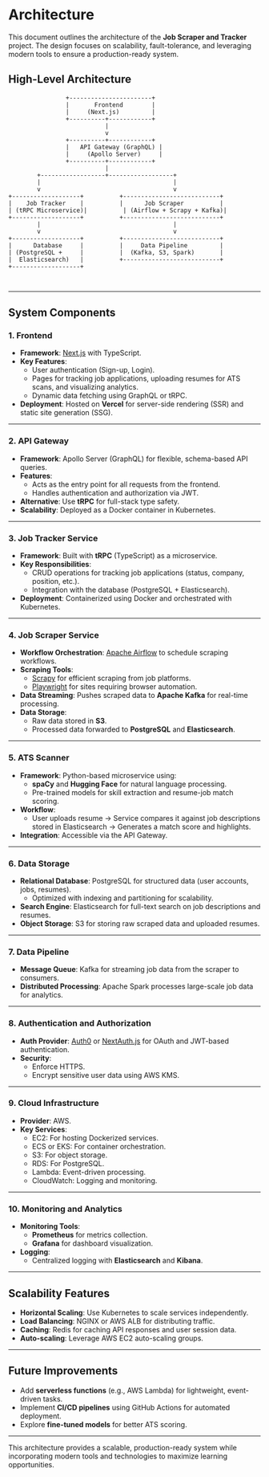 # Architecture

This document outlines the architecture of the **Job Scraper and Tracker** project. The design focuses on scalability, fault-tolerance, and leveraging modern tools to ensure a production-ready system.

## **High-Level Architecture**

```
                +-----------------------+
                |       Frontend        |
                |     (Next.js)         |
                +----------+------------+
                           |
                           v
                +----------+------------+
                |   API Gateway (GraphQL) |
                |     (Apollo Server)     |
                +----------+------------+
                           |
        +------------------+------------------+
        |                                     |
        v                                     v
+-------------------+          +---------------------------+
|    Job Tracker    |          |      Job Scraper          |
| (tRPC Microservice)|          | (Airflow + Scrapy + Kafka)|
+-------------------+          +---------------------------+
        |                                     |
        v                                     v
+-------------------+          +---------------------------+
|      Database     |          |     Data Pipeline         |
| (PostgreSQL +     |          |  (Kafka, S3, Spark)       |
|  Elasticsearch)   |          +---------------------------+
+-------------------+



```

---

## **System Components**

### **1. Frontend**

- **Framework**: [Next.js](https://nextjs.org/) with TypeScript.
- **Key Features**:
  - User authentication (Sign-up, Login).
  - Pages for tracking job applications, uploading resumes for ATS scans, and visualizing analytics.
  - Dynamic data fetching using GraphQL or tRPC.
- **Deployment**: Hosted on **Vercel** for server-side rendering (SSR) and static site generation (SSG).

---

### **2. API Gateway**

- **Framework**: Apollo Server (GraphQL) for flexible, schema-based API queries.
- **Features**:
  - Acts as the entry point for all requests from the frontend.
  - Handles authentication and authorization via JWT.
- **Alternative**: Use **tRPC** for full-stack type safety.
- **Scalability**: Deployed as a Docker container in Kubernetes.

---

### **3. Job Tracker Service**

- **Framework**: Built with **tRPC** (TypeScript) as a microservice.
- **Key Responsibilities**:
  - CRUD operations for tracking job applications (status, company, position, etc.).
  - Integration with the database (PostgreSQL + Elasticsearch).
- **Deployment**: Containerized using Docker and orchestrated with Kubernetes.

---

### **4. Job Scraper Service**

- **Workflow Orchestration**: [Apache Airflow](https://airflow.apache.org/) to schedule scraping workflows.
- **Scraping Tools**:
  - [Scrapy](https://scrapy.org/) for efficient scraping from job platforms.
  - [Playwright](https://playwright.dev/) for sites requiring browser automation.
- **Data Streaming**: Pushes scraped data to **Apache Kafka** for real-time processing.
- **Data Storage**:
  - Raw data stored in **S3**.
  - Processed data forwarded to **PostgreSQL** and **Elasticsearch**.

---

### **5. ATS Scanner**

- **Framework**: Python-based microservice using:
  - **spaCy** and **Hugging Face** for natural language processing.
  - Pre-trained models for skill extraction and resume-job match scoring.
- **Workflow**:
  - User uploads resume -> Service compares it against job descriptions stored in Elasticsearch -> Generates a match score and highlights.
- **Integration**: Accessible via the API Gateway.

---

### **6. Data Storage**

- **Relational Database**: PostgreSQL for structured data (user accounts, jobs, resumes).
  - Optimized with indexing and partitioning for scalability.
- **Search Engine**: Elasticsearch for full-text search on job descriptions and resumes.
- **Object Storage**: S3 for storing raw scraped data and uploaded resumes.

---

### **7. Data Pipeline**

- **Message Queue**: Kafka for streaming job data from the scraper to consumers.
- **Distributed Processing**: Apache Spark processes large-scale job data for analytics.

---

### **8. Authentication and Authorization**

- **Auth Provider**: [Auth0](https://auth0.com/) or [NextAuth.js](https://next-auth.js.org/) for OAuth and JWT-based authentication.
- **Security**:
  - Enforce HTTPS.
  - Encrypt sensitive user data using AWS KMS.

---

### **9. Cloud Infrastructure**

- **Provider**: AWS.
- **Key Services**:
  - EC2: For hosting Dockerized services.
  - ECS or EKS: For container orchestration.
  - S3: For object storage.
  - RDS: For PostgreSQL.
  - Lambda: Event-driven processing.
  - CloudWatch: Logging and monitoring.

---

### **10. Monitoring and Analytics**

- **Monitoring Tools**:
  - **Prometheus** for metrics collection.
  - **Grafana** for dashboard visualization.
- **Logging**:
  - Centralized logging with **Elasticsearch** and **Kibana**.

---

## **Scalability Features**

- **Horizontal Scaling**: Use Kubernetes to scale services independently.
- **Load Balancing**: NGINX or AWS ALB for distributing traffic.
- **Caching**: Redis for caching API responses and user session data.
- **Auto-scaling**: Leverage AWS EC2 auto-scaling groups.

---

## **Future Improvements**

- Add **serverless functions** (e.g., AWS Lambda) for lightweight, event-driven tasks.
- Implement **CI/CD pipelines** using GitHub Actions for automated deployment.
- Explore **fine-tuned models** for better ATS scoring.

---

This architecture provides a scalable, production-ready system while incorporating modern tools and technologies to maximize learning opportunities.
